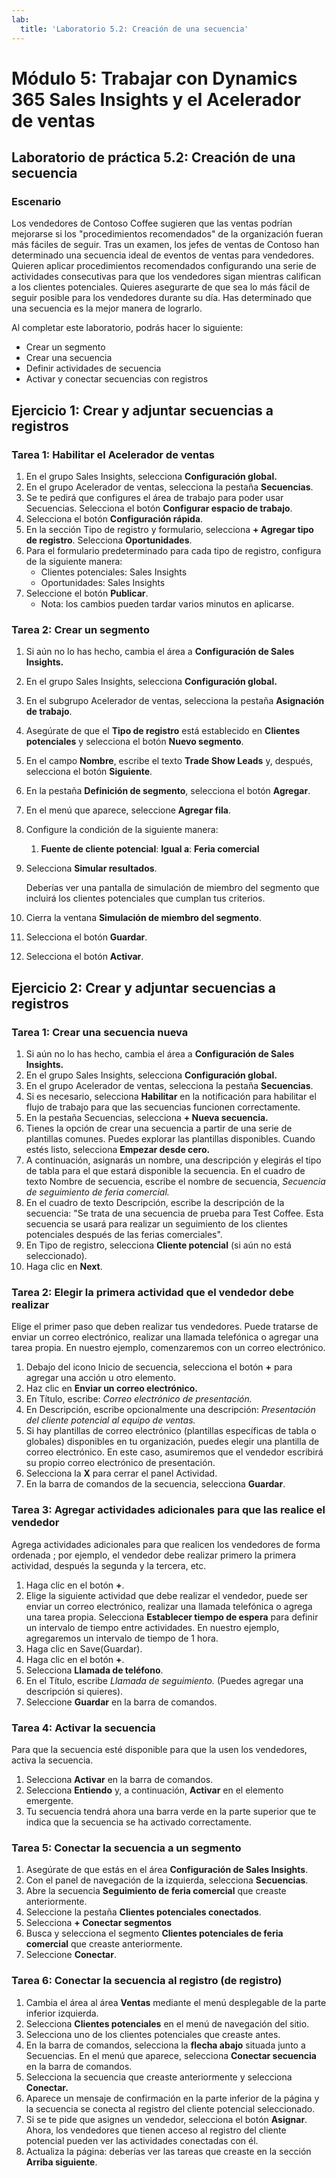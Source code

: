 ```yaml
---
lab:
  title: 'Laboratorio 5.2: Creación de una secuencia'
---
```


# Módulo 5: Trabajar con Dynamics 365 Sales Insights y el Acelerador de ventas 

## Laboratorio de práctica 5.2: Creación de una secuencia

### Escenario
Los vendedores de Contoso Coffee sugieren que las ventas podrían mejorarse si los "procedimientos recomendados" de la organización fueran más fáciles de seguir. Tras un examen, los jefes de ventas de Contoso han determinado una secuencia ideal de eventos de ventas para vendedores. Quieren aplicar procedimientos recomendados configurando una serie de actividades consecutivas para que los vendedores sigan mientras califican a los clientes potenciales. Quieres asegurarte de que sea lo más fácil de seguir posible para los vendedores durante su día. Has determinado que una secuencia es la mejor manera de lograrlo.

Al completar este laboratorio, podrás hacer lo siguiente:

-   Crear un segmento
-   Crear una secuencia
-   Definir actividades de secuencia
-   Activar y conectar secuencias con registros

## Ejercicio 1: Crear y adjuntar secuencias a registros

### Tarea 1: Habilitar el Acelerador de ventas

1.  En el grupo Sales Insights, selecciona **Configuración global.**
2.  En el grupo Acelerador de ventas, selecciona la pestaña **Secuencias**.
3.  Se te pedirá que configures el área de trabajo para poder usar Secuencias. Selecciona el botón **Configurar espacio de trabajo**.
4.  Selecciona el botón **Configuración rápida**.
5.  En la sección Tipo de registro y formulario, selecciona **+ Agregar tipo de registro**. Selecciona **Oportunidades**.
6.  Para el formulario predeterminado para cada tipo de registro, configura de la siguiente manera:
    -   Clientes potenciales: Sales Insights
    -   Oportunidades: Sales Insights
7.  Seleccione el botón **Publicar**.
    -   Nota: los cambios pueden tardar varios minutos en aplicarse.

### Tarea 2: Crear un segmento

1.  Si aún no lo has hecho, cambia el área a **Configuración de Sales Insights.**
2.  En el grupo Sales Insights, selecciona **Configuración global.**
3.  En el subgrupo Acelerador de ventas, selecciona la pestaña **Asignación de trabajo**.
4.  Asegúrate de que el **Tipo de registro** está establecido en **Clientes potenciales** y selecciona el botón **Nuevo segmento**.
5.  En el campo **Nombre**, escribe el texto **Trade Show Leads** y, después, selecciona el botón **Siguiente**.
6.  En la pestaña **Definición de segmento**, selecciona el botón **Agregar**.
7.  En el menú que aparece, seleccione **Agregar fila**.
8.  Configure la condición de la siguiente manera:
    1.  **Fuente de cliente potencial**: **Igual a**: **Feria comercial**
9.  Selecciona **Simular resultados**.

    Deberías ver una pantalla de simulación de miembro del segmento que incluirá los clientes potenciales que cumplan tus criterios.

10. Cierra la ventana **Simulación de miembro del segmento**.
11. Selecciona el botón **Guardar**.
12. Selecciona el botón **Activar**.

## Ejercicio 2: Crear y adjuntar secuencias a registros

### Tarea 1: Crear una secuencia nueva

1.  Si aún no lo has hecho, cambia el área a **Configuración de Sales Insights.**
2.  En el grupo Sales Insights, selecciona **Configuración global.**
3.  En el grupo Acelerador de ventas, selecciona la pestaña **Secuencias**.
4.  Si es necesario, selecciona **Habilitar** en la notificación para habilitar el flujo de trabajo para que las secuencias funcionen correctamente.
5.  En la pestaña Secuencias, selecciona **+ Nueva secuencia.**
6.  Tienes la opción de crear una secuencia a partir de una serie de plantillas comunes. Puedes explorar las plantillas disponibles. Cuando estés listo, selecciona **Empezar desde cero.**
7.  A continuación, asignarás un nombre, una descripción y elegirás el tipo de tabla para el que estará disponible la secuencia. En el cuadro de texto Nombre de secuencia, escribe el nombre de secuencia, *Secuencia de seguimiento de feria comercial.*
8.  En el cuadro de texto Descripción, escribe la descripción de la secuencia: "Se trata de una secuencia de prueba para Test Coffee. Esta secuencia se usará para realizar un seguimiento de los clientes potenciales después de las ferias comerciales".
9.  En Tipo de registro, selecciona **Cliente potencial** (si aún no está seleccionado).
10. Haga clic en **Next**.

### Tarea 2: Elegir la primera actividad que el vendedor debe realizar

Elige el primer paso que deben realizar tus vendedores. Puede tratarse de enviar un correo electrónico, realizar una llamada telefónica o agregar una tarea propia. En nuestro ejemplo, comenzaremos con un correo electrónico.

1.  Debajo del icono Inicio de secuencia, selecciona el botón **+** para agregar una acción u otro elemento.
2.  Haz clic en **Enviar un correo electrónico.**
3.  En Título, escribe: *Correo electrónico de presentación.*
4.  En Descripción, escribe opcionalmente una descripción: *Presentación del cliente potencial al equipo de ventas.*
5.  Si hay plantillas de correo electrónico (plantillas específicas de tabla o globales) disponibles en tu organización, puedes elegir una plantilla de correo electrónico. En este caso, asumiremos que el vendedor escribirá su propio correo electrónico de presentación.
6.  Selecciona la **X** para cerrar el panel Actividad.
7.  En la barra de comandos de la secuencia, selecciona **Guardar**.

### Tarea 3: Agregar actividades adicionales para que las realice el vendedor

Agrega actividades adicionales para que realicen los vendedores de forma ordenada ; por ejemplo, el vendedor debe realizar primero la primera actividad, después la segunda y la tercera, etc.

1.  Haga clic en el botón **+**.
2.  Elige la siguiente actividad que debe realizar el vendedor, puede ser enviar un correo electrónico, realizar una llamada telefónica o agrega una tarea propia. Selecciona **Establecer tiempo de espera** para definir un intervalo de tiempo entre actividades. En nuestro ejemplo, agregaremos un intervalo de tiempo de 1 hora.
3.  Haga clic en Save(Guardar).
4.  Haga clic en el botón **+**.
5.  Selecciona **Llamada de teléfono**.
6.  En el Título, escribe *Llamada de seguimiento.* (Puedes agregar una descripción si quieres).
7.  Seleccione **Guardar** en la barra de comandos.

### Tarea 4: Activar la secuencia

Para que la secuencia esté disponible para que la usen los vendedores, activa la secuencia.

1.  Selecciona **Activar** en la barra de comandos.
2.  Selecciona **Entiendo** y, a continuación, **Activar** en el elemento emergente.
3.  Tu secuencia tendrá ahora una barra verde en la parte superior que te indica que la secuencia se ha activado correctamente.

### Tarea 5: Conectar la secuencia a un segmento

1.  Asegúrate de que estás en el área **Configuración de Sales Insights**.
2.  Con el panel de navegación de la izquierda, selecciona **Secuencias**.
3.  Abre la secuencia **Seguimiento de feria comercial** que creaste anteriormente.
4.  Seleccione la pestaña **Clientes potenciales conectados**.
5.  Selecciona **+ Conectar segmentos**
6.  Busca y selecciona el segmento **Clientes potenciales de feria comercial** que creaste anteriormente.
7.  Seleccione **Conectar**.

### Tarea 6: Conectar la secuencia al registro (de registro)

1.  Cambia el área al área **Ventas** mediante el menú desplegable de la parte inferior izquierda.
2.  Selecciona **Clientes potenciales** en el menú de navegación del sitio.
3.  Selecciona uno de los clientes potenciales que creaste antes.
4.  En la barra de comandos, selecciona la **flecha abajo** situada junto a Secuencias. En el menú que aparece, selecciona **Conectar secuencia** en la barra de comandos.
5.  Selecciona la secuencia que creaste anteriormente y selecciona **Conectar.**
6.  Aparece un mensaje de confirmación en la parte inferior de la página y la secuencia se conecta al registro del cliente potencial seleccionado.
7.  Si se te pide que asignes un vendedor, selecciona el botón **Asignar**. Ahora, los vendedores que tienen acceso al registro del cliente potencial pueden ver las actividades conectadas con él.
8.  Actualiza la página: deberías ver las tareas que creaste en la sección **Arriba siguiente**.

